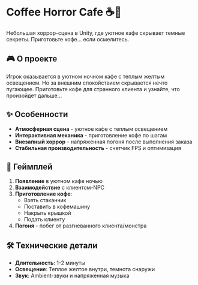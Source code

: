 # Coffee Horror Cafe ☕👻

Небольшая хоррор-сцена в Unity, где уютное кафе скрывает темные секреты. Приготовьте кофе... если осмелитесь.

## 🎮 О проекте

Игрок оказывается в уютном ночном кафе с теплым желтым освещением. Но за внешним спокойствием скрывается нечто пугающее. Приготовьте кофе для странного клиента и узнайте, что произойдет дальше...

## ✨ Особенности

- **Атмосферная сцена** - уютное кафе с теплым освещением
- **Интерактивная механика** - приготовление кофе по шагам
- **Внезапный хоррор** - напряженная погоня после выполнения заказа
- **Стабильная производительность** - счетчик FPS и оптимизация

## 🎯 Геймплей

1. **Появление** в уютном кафе ночью
2. **Взаимодействие** с клиентом-NPC
3. **Приготовление кофе**:
   - Взять стаканчик
   - Поставить в кофемашину
   - Накрыть крышкой
   - Подать клиенту
4. **Погоня** - побег от разгневанного клиента/монстра

## 🛠️ Технические детали

- **Длительность**: 1-2 минуты
- **Освещение**: Теплое желтое внутри, темнота снаружи
- **Звук**: Ambient-звуки и напряженная музыка
